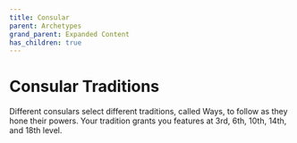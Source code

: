 ```yaml
---
title: Consular
parent: Archetypes
grand_parent: Expanded Content
has_children: true
---
```


# Consular Traditions

Different consulars select different traditions, called Ways, to follow as they hone their powers. Your tradition grants you features at 3rd, 6th, 10th, 14th, and 18th level.
